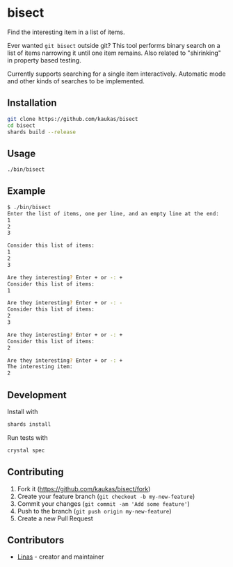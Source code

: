 # bisect

Find the interesting item in a list of items.

Ever wanted `git bisect` outside git? This tool performs binary search on a list of items narrowing it until one item remains. Also related to "shirinking" in property based testing.

Currently supports searching for a single item interactively. Automatic mode and other kinds of searches to be implemented.

## Installation

```bash
git clone https://github.com/kaukas/bisect
cd bisect
shards build --release
```

## Usage

```bash
./bin/bisect
```

## Example

```bash
$ ./bin/bisect
Enter the list of items, one per line, and an empty line at the end:
1
2
3

Consider this list of items:
1
2
3

Are they interesting? Enter + or -: +
Consider this list of items:
1

Are they interesting? Enter + or -: -
Consider this list of items:
2
3

Are they interesting? Enter + or -: +
Consider this list of items:
2

Are they interesting? Enter + or -: +
The interesting item:
2
```

## Development

Install with

```bash
shards install
```

Run tests with

```bash
crystal spec
```

## Contributing

1. Fork it (<https://github.com/kaukas/bisect/fork>)
2. Create your feature branch (`git checkout -b my-new-feature`)
3. Commit your changes (`git commit -am 'Add some feature'`)
4. Push to the branch (`git push origin my-new-feature`)
5. Create a new Pull Request

## Contributors

- [Linas](https://github.com/kaukas) - creator and maintainer
